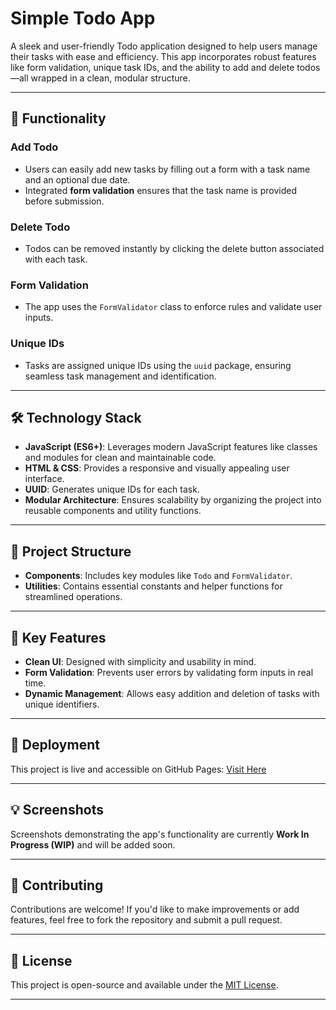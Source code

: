 # Simple Todo App

A sleek and user-friendly Todo application designed to help users manage their tasks with ease and efficiency. This app incorporates robust features like form validation, unique task IDs, and the ability to add and delete todos—all wrapped in a clean, modular structure.

---

## 🚀 **Functionality**

### **Add Todo**
- Users can easily add new tasks by filling out a form with a task name and an optional due date.
- Integrated **form validation** ensures that the task name is provided before submission.

### **Delete Todo**
- Todos can be removed instantly by clicking the delete button associated with each task.

### **Form Validation**
- The app uses the `FormValidator` class to enforce rules and validate user inputs.

### **Unique IDs**
- Tasks are assigned unique IDs using the `uuid` package, ensuring seamless task management and identification.

---

## 🛠️ **Technology Stack**

- **JavaScript (ES6+)**: Leverages modern JavaScript features like classes and modules for clean and maintainable code.
- **HTML & CSS**: Provides a responsive and visually appealing user interface.
- **UUID**: Generates unique IDs for each task.
- **Modular Architecture**: Ensures scalability by organizing the project into reusable components and utility functions.

---

## 📂 **Project Structure**

- **Components**: Includes key modules like `Todo` and `FormValidator`.
- **Utilities**: Contains essential constants and helper functions for streamlined operations.

---

## 🎯 **Key Features**
- **Clean UI**: Designed with simplicity and usability in mind.
- **Form Validation**: Prevents user errors by validating form inputs in real time.
- **Dynamic Management**: Allows easy addition and deletion of tasks with unique identifiers.

---

## 🚧 **Deployment**

This project is live and accessible on GitHub Pages: [Visit Here](https://github.com/iiBamBlue/se_project_todo-app.git)

---

## 💡 **Screenshots**
Screenshots demonstrating the app's functionality are currently **Work In Progress (WIP)** and will be added soon.

---

## 🤝 **Contributing**
Contributions are welcome! If you'd like to make improvements or add features, feel free to fork the repository and submit a pull request.

---

## 📜 **License**
This project is open-source and available under the [MIT License](LICENSE).

---
